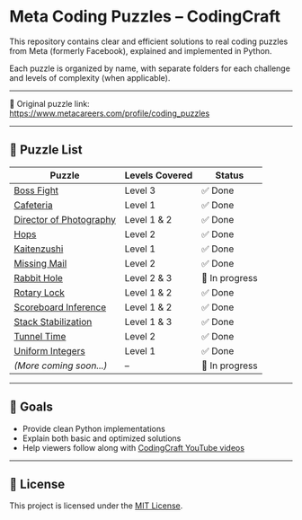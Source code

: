 # Meta Coding Puzzles – CodingCraft

This repository contains clear and efficient solutions to real coding puzzles from Meta (formerly Facebook), explained and implemented in Python.

Each puzzle is organized by name, with separate folders for each challenge and levels of complexity (when applicable).

---

📎 Original puzzle link:  
https://www.metacareers.com/profile/coding_puzzles

---

## 📂 Puzzle List

| Puzzle | Levels Covered | Status |
|--------|----------------|--------|
| [Boss Fight](./boss-fight) | Level 3 | ✅ Done |
| [Cafeteria](./cafeteria) | Level 1 | ✅ Done |
| [Director of Photography](./director-of-photography) | Level 1 & 2 | ✅ Done |
| [Hops](./hops) | Level 2 | ✅ Done |
| [Kaitenzushi](./kaitenzushi) | Level 1 | ✅ Done |
| [Missing Mail](./missing-mail) | Level 2 | ✅ Done |
| [Rabbit Hole](./rabbit-hole) | Level 2 & 3 | 🚧 In progress |
| [Rotary Lock](./rotary-lock) | Level 1 & 2 | ✅ Done |
| [Scoreboard Inference](./scoreboard-inference) | Level 1 & 2 | ✅ Done |
| [Stack Stabilization](./stack-stabilization) | Level 1 & 3 | ✅ Done |
| [Tunnel Time](./tunnel-time) | Level 2 | ✅ Done |
| [Uniform Integers](./uniform-integers) | Level 1 | ✅ Done |
| *(More coming soon...)* | – | 🚧 In progress |

---

## 🎯 Goals
- Provide clean Python implementations
- Explain both basic and optimized solutions
- Help viewers follow along with [CodingCraft YouTube videos](https://www.youtube.com/@CodingCraftChannel)

---

## 📝 License

This project is licensed under the [MIT License](./LICENSE).
